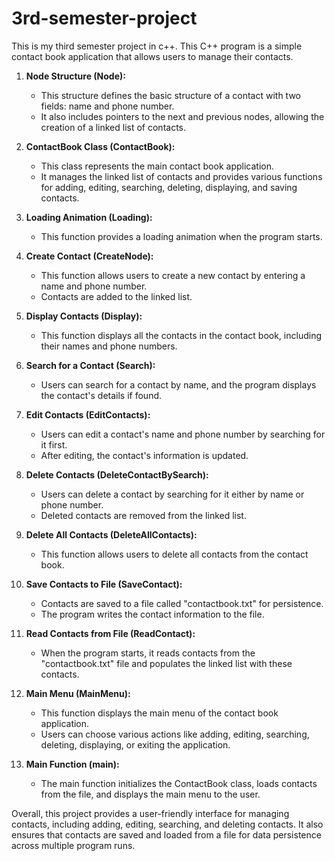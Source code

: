 # 3rd-semester-project
This is my third semester project in c++.
This C++ program is a simple contact book application that allows users to manage their contacts.

1. **Node Structure (Node):**
   - This structure defines the basic structure of a contact with two fields: name and phone number.
   - It also includes pointers to the next and previous nodes, allowing the creation of a linked list of contacts.

2. **ContactBook Class (ContactBook):**
   - This class represents the main contact book application.
   - It manages the linked list of contacts and provides various functions for adding, editing, searching, deleting, displaying, and saving contacts.

3. **Loading Animation (Loading):**
   - This function provides a loading animation when the program starts.

4. **Create Contact (CreateNode):**
   - This function allows users to create a new contact by entering a name and phone number.
   - Contacts are added to the linked list.

5. **Display Contacts (Display):**
   - This function displays all the contacts in the contact book, including their names and phone numbers.

6. **Search for a Contact (Search):**
   - Users can search for a contact by name, and the program displays the contact's details if found.

7. **Edit Contacts (EditContacts):**
   - Users can edit a contact's name and phone number by searching for it first.
   - After editing, the contact's information is updated.

8. **Delete Contacts (DeleteContactBySearch):**
   - Users can delete a contact by searching for it either by name or phone number.
   - Deleted contacts are removed from the linked list.

9. **Delete All Contacts (DeleteAllContacts):**
   - This function allows users to delete all contacts from the contact book.

10. **Save Contacts to File (SaveContact):**
    - Contacts are saved to a file called "contactbook.txt" for persistence.
    - The program writes the contact information to the file.

11. **Read Contacts from File (ReadContact):**
    - When the program starts, it reads contacts from the "contactbook.txt" file and populates the linked list with these contacts.

12. **Main Menu (MainMenu):**
    - This function displays the main menu of the contact book application.
    - Users can choose various actions like adding, editing, searching, deleting, displaying, or exiting the application.

13. **Main Function (main):**
    - The main function initializes the ContactBook class, loads contacts from the file, and displays the main menu to the user.

Overall, this project provides a user-friendly interface for managing contacts, including adding, editing, searching, and deleting contacts. It also ensures that contacts are saved and loaded from a file for data persistence across multiple program runs.
